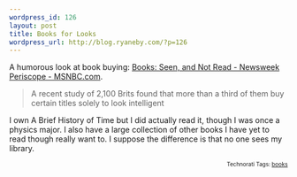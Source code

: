 ```yaml
--- 
wordpress_id: 126
layout: post
title: Books for Looks
wordpress_url: http://blog.ryaneby.com/?p=126
---
```

A humorous look at book buying: <a href="http://www.msnbc.msn.com/id/10219205/site/newsweek/" title="Books: Seen, and Not Read  - Newsweek Periscope - MSNBC.com">Books: Seen, and Not Read  - Newsweek Periscope - MSNBC.com</a>.

<blockquote>A recent study of 2,100 Brits found that more than a third of them buy certain titles solely to look intelligent</blockquote>

I own A Brief History of Time but I did actually read it, though I was once a physics major. I also have a large collection of other books I have yet to read though really want to. I suppose the difference is that no one sees my library.
<!-- technorati tags start --><p style="text-align:right;font-size:10px;">Technorati Tags: <a href="http://www.technorati.com/tag/books" rel="tag">books</a></p><!-- technorati tags end -->
